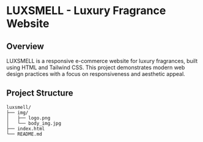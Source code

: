 # LUXSMELL - Luxury Fragrance Website

## Overview
LUXSMELL is a responsive e-commerce website for luxury fragrances, built using HTML and Tailwind CSS. This project demonstrates modern web design practices with a focus on responsiveness and aesthetic appeal.

## Project Structure
```
luxsmell/
├── img/
│   ├── logo.png
│   └── body_img.jpg
├── index.html
└── README.md
```

